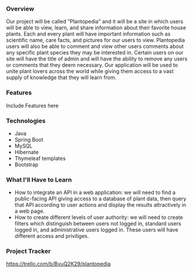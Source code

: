 ### Overview
Our project will be called "Plantopedia" and it will be a site in which users will be able to view, learn, and share information about their favorite house plants. Each and every plant will have important information such as scientific name, care facts, and pictures for our users to view. Plantopedia users will also be able to comment and view other users comments about any specific plant species they may be interested in. Certain users on our site will have the title of admin and will have the ability to remove any users or comments that they deem necessary. Our application will be used to unite plant lovers across the world while giving them access to a vast supply of knowledge that they will learn from.
### Features
Include Features here
### Technologies
* Java
* Spring Boot
* MySQL
* Hibernate
* Thymeleaf templates
* Bootstrap
### What I'll Have to Learn
* How to integrate an API in a web application: we will need to find a public-facing API giving access to a database of plant data, then query that API according to user actions and display the results attractively in a web page.
* How to create different levels of user authority: we will need to create filters which distinguish between users not logged in, standard users logged in, and administrative users logged in. These users will have different access and priviliges.
### Project Tracker
https://trello.com/b/BvuQ2K29/plantopedia
